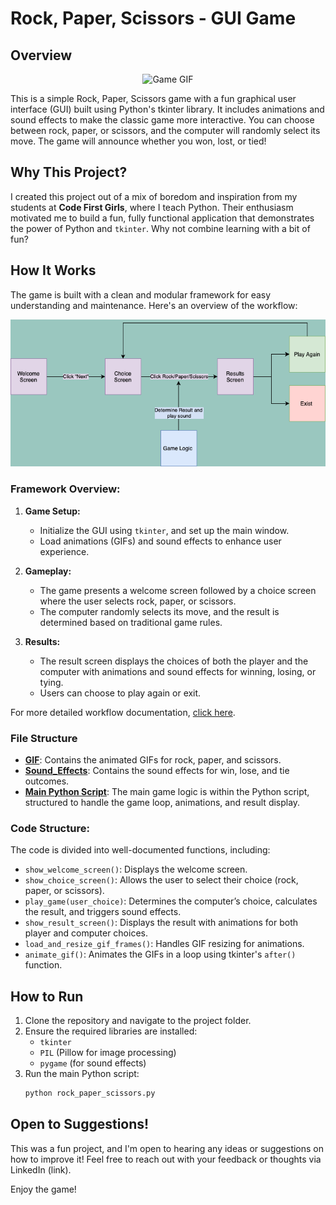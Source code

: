 # Rock, Paper, Scissors - GUI Game

## Overview

<p align="center">
  <img src="!https://github.com/user-attachments/assets/f275d6bf-9bd7-4863-b00f-d51ad8badbe8" alt="Game GIF" width="600"/>
</p>

This is a simple Rock, Paper, Scissors game with a fun graphical user interface (GUI) built using Python's tkinter library. It includes animations and sound effects to make the classic game more interactive. You can choose between rock, paper, or scissors, and the computer will randomly select its move. The game will announce whether you won, lost, or tied!

## Why This Project?

I created this project out of a mix of boredom and inspiration from my students at **Code First Girls**, where I teach Python. Their enthusiasm motivated me to build a fun, fully functional application that demonstrates the power of Python and `tkinter`. Why not combine learning with a bit of fun?

## How It Works

The game is built with a clean and modular framework for easy understanding and maintenance. Here's an overview of the workflow:

![Game Workflow Diagram](https://github.com/hawra-nawi/Rock_Paper_Scissors/blob/main/Game%20Function%20Workflow/Image/workflow.png)

### Framework Overview:
1. **Game Setup:**
   - Initialize the GUI using `tkinter`, and set up the main window.
   - Load animations (GIFs) and sound effects to enhance user experience.

2. **Gameplay:**
   - The game presents a welcome screen followed by a choice screen where the user selects rock, paper, or scissors.
   - The computer randomly selects its move, and the result is determined based on traditional game rules.

3. **Results:**
   - The result screen displays the choices of both the player and the computer with animations and sound effects for winning, losing, or tying.
   - Users can choose to play again or exit.

For more detailed workflow documentation, [click here](https://github.com/hawra-nawi/Rock_Paper_Scissors/blob/main/Game%20Function%20Workflow/Rock%2C%20Paper%2C%20Scissors%20Game%20-%20Function%20Workflow.pdf).

### File Structure
- **[GIF](https://github.com/hawra-nawi/Rock_Paper_Scissors/tree/main/GIF)**: Contains the animated GIFs for rock, paper, and scissors.
- **[Sound_Effects](https://github.com/hawra-nawi/Rock_Paper_Scissors/tree/main/Sound_Effects)**: Contains the sound effects for win, lose, and tie outcomes.
- **[Main Python Script](https://github.com/hawra-nawi/Rock_Paper_Scissors/blob/main/rock_paper_scissors.py)**: The main game logic is within the Python script, structured to handle the game loop, animations, and result display.

### Code Structure:
The code is divided into well-documented functions, including:
- `show_welcome_screen()`: Displays the welcome screen.
- `show_choice_screen()`: Allows the user to select their choice (rock, paper, or scissors).
- `play_game(user_choice)`: Determines the computer’s choice, calculates the result, and triggers sound effects.
- `show_result_screen()`: Displays the result with animations for both player and computer choices.
- `load_and_resize_gif_frames()`: Handles GIF resizing for animations.
- `animate_gif()`: Animates the GIFs in a loop using tkinter's `after()` function.

## How to Run
1. Clone the repository and navigate to the project folder.
2. Ensure the required libraries are installed:
   - `tkinter`
   - `PIL` (Pillow for image processing)
   - `pygame` (for sound effects)
3. Run the main Python script:
   ```bash
   python rock_paper_scissors.py
   ```

## Open to Suggestions!
This was a fun project, and I'm open to hearing any ideas or suggestions on how to improve it! Feel free to reach out with your feedback or thoughts via LinkedIn (link).

Enjoy the game!
